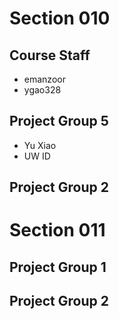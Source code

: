# Section 010

## Course Staff

   * emanzoor
   * ygao328

## Project Group 5

   * Yu Xiao
   * UW ID

## Project Group 2

# Section 011

## Project Group 1

## Project Group 2
